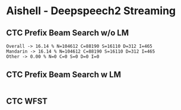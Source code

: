 # Aishell - Deepspeech2 Streaming

## CTC Prefix Beam Search w/o LM

```
Overall -> 16.14 % N=104612 C=88190 S=16110 D=312 I=465
Mandarin -> 16.14 % N=104612 C=88190 S=16110 D=312 I=465
Other -> 0.00 % N=0 C=0 S=0 D=0 I=0
```

## CTC Prefix Beam Search w LM

```

```

## CTC WFST

```

```